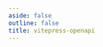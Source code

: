 ```yaml
---
aside: false
outline: false
title: vitepress-openapi
---
```


<script setup>
import {gmSpec} from './spec.mjs';
</script>

<OAIntroduction :spec="gmSpec" />